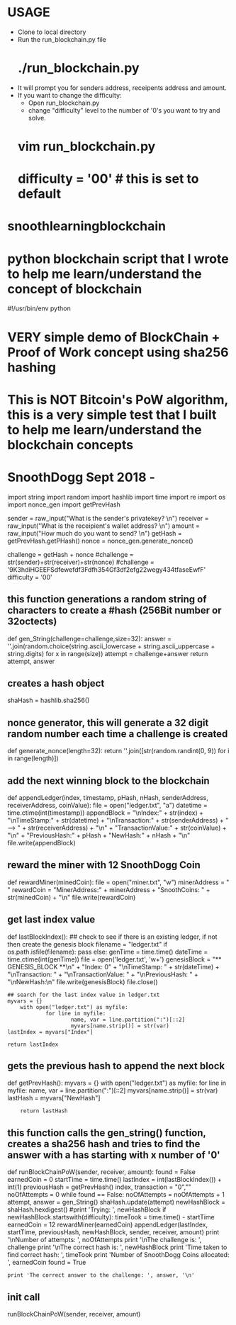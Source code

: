 # USAGE
- Clone to local directory
- Run the run_blockchain.py file 
	# ./run_blockchain.py
- It will prompt you for senders address, receipents address and amount.
- If you want to change the difficulty:
	- Open run_blockchain.py
	- change "difficulty" level to the number of '0's you want to try and solve. 
	# vim run_blockchain.py
	# difficulty = '00' # this is set to default

# snoothlearningblockchain
# python blockchain script that I wrote to help me learn/understand the concept of blockchain
#!/usr/bin/env python

# VERY simple demo of BlockChain + Proof of Work concept using sha256 hashing
# This is NOT Bitcoin's PoW algorithm, this is a very simple test that I built to help me learn/understand the blockchain concepts
# SnoothDogg Sept 2018 - 

import string
import random
import hashlib
import time
import re
import os
import nonce_gen
import getPrevHash

sender = raw_input("What is the sender's privatekey?  \n")
receiver = raw_input("What is the receipient's wallet address?  \n")
amount = raw_input("How much do you want to send?   \n")
getHash = getPrevHash.getPHash()
nonce = nonce_gen.generate_nonce()

challenge = getHash + nonce
#challenge = str(sender)+str(receiver)+str(nonce)
#challenge = '9K3hdiHGEEFSdfewefdf3Fdfh354Gf3df2efg22wegy434tfaseEwfF'
difficulty = '00'

## this function generations a random string of characters to create a #hash (256Bit number or 32octects)
def gen_String(challenge=challenge,size=32):
	answer = ''.join(random.choice(string.ascii_lowercase + string.ascii_uppercase + string.digits) for x in range(size))
	attempt = challenge+answer
	return attempt, answer

## creates a hash object
shaHash = hashlib.sha256()

## nonce generator, this will generate a 32 digit random number each time a challenge is created
def generate_nonce(length=32):
    return ''.join([str(random.randint(0, 9)) for i in range(length)])

## add the next winning block to the blockchain
def appendLedger(index, timestamp, pHash, nHash, senderAddress, receiverAddress, coinValue):
	file = open("ledger.txt", "a")
	datetime = time.ctime(int(timestamp))
	appendBlock = "\nIndex:" + str(index) + "\nTimeStamp:" + str(datetime) + "\nTransaction:" + str(senderAddress) + " --> " + str(receiverAddress) + "\n" + "TransactionValue:" + str(coinValue) + "\n" + "PreviousHash:" + pHash + "NewHash:" + nHash +  "\n"
	file.write(appendBlock)

## reward the miner with 12 SnoothDogg Coin
def rewardMiner(minedCoin):
	file = open("miner.txt", "w")
	minerAddress = " "
	rewardCoin = "MinerAddress:" + minerAddress + "SnoothCoins: " + str(minedCoin) + "\n"
	file.write(rewardCoin)

## get last index value
def lastBlockIndex():
	## check to see if there is an existing ledger, if not then create the genesis block
	filename = "ledger.txt"
    	if os.path.isfile(filename):
    		pass
	else:
		genTime = time.time()
        	dateTime = time.ctime(int(genTime))
        	file = open('ledger.txt', 'w+')
        	genesisBlock = "** GENESIS_BLOCK **\n" + "Index: 0" + "\nTimeStamp: " + str(dateTime) + "\nTransaction: " + "\nTransactionValue: " + "\nPreviousHash: " + "\nNewHash:\n"
        	file.write(genesisBlock)
        	file.close()

	## search for the last index value in ledger.txt
	myvars = {}
        with open("ledger.txt") as myfile:
                for line in myfile:
                        name, var = line.partition(":")[::2]
                        myvars[name.strip()] = str(var)
	lastIndex = myvars["Index"]

	return lastIndex

## gets the previous hash to append the next block
def getPrevHash():
	myvars = {}
        with open("ledger.txt") as myfile:
                for line in myfile:
                        name, var = line.partition(":")[::2]
                        myvars[name.strip()] = str(var)
        lastHash = myvars["NewHash"]

        return lastHash

## this function calls the gen_string() function, creates a sha256 hash and tries to find the answer with a has starting with x number of '0'
def runBlockChainPoW(sender, receiver, amount):
	found = False
	earnedCoin = 0
	startTime = time.time()
	lastIndex = int(lastBlockIndex()) + int(1)
	previousHash = getPrevHash()
	index, transaction = "0",""
	noOfAttempts = 0
	while found == False:
		noOfAttempts = noOfAttempts + 1
		attempt, answer = gen_String()
		shaHash.update(attempt)
		newHashBlock = shaHash.hexdigest()
		#print 'Trying: ', newHashBlock
		if newHashBlock.startswith(difficulty):
			timeTook = time.time() - startTime
			earnedCoin = 12
			rewardMiner(earnedCoin)
			appendLedger(lastIndex, startTime, previousHash, newHashBlock, sender, receiver, amount)
			print '\nNumber of attempts: ', noOfAttempts
			print '\nThe challenge is: ', challenge
			print '\nThe correct hash is: ', newHashBlock
			print 'Time taken to find correct hash: ', timeTook
			print 'Number of SnoothDogg Coins allocated: ', earnedCoin
			found = True

	print 'The correct answer to the challenge: ', answer, '\n'

## init call
runBlockChainPoW(sender, receiver, amount)

